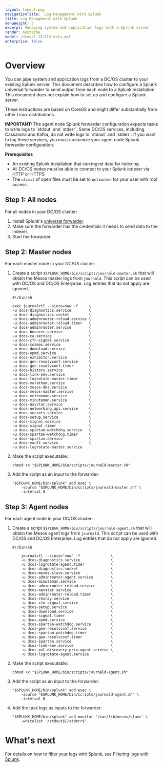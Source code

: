 ```yaml
---
layout: layout.pug
navigationTitle:  Log Management with Splunk
title: Log Management with Splunk
menuWeight: 3
excerpt: Managing system and application logs with a Splunk server
render: mustache
model: /dcos/1.13/113-data.yml
enterprise: false
---
```


# Overview
You can pipe system and application logs from a DC/OS cluster to your existing Splunk server. This document describes how to configure a Splunk universal forwarder to send output from each node to a Splunk installation. This document does not explain how to set up and configure a Splunk server.

These instructions are based on CoreOS and might differ substantially from other Linux distributions.

<p class="message--important"><strong>IMPORTANT: </strong>The agent node Splunk forwarder configuration expects tasks to write logs to `stdout` and `stderr`. Some DC/OS services, including Cassandra and Kafka, do not write logs to `stdout` and `stderr`. If you want to log these services, you must customize your agent node Splunk forwarder configuration.</p>

**Prerequisites**

*   An existing Splunk installation that can ingest data for indexing
*   All DC/OS nodes must be able to connect to your Splunk indexer via HTTP or HTTPS
*   The `ulimit` of open files must be set to `unlimited` for your user with root access.

## Step 1: All nodes

For all nodes in your DC/OS cluster:

1.  Install Splunk's [universal forwarder][2].
2.  Make sure the forwarder has the credentials it needs to send data to the indexer.
3.  Start the forwarder.

## Step 2: Master nodes

For each master node in your DC/OS cluster:

1.  Create a script `$SPLUNK_HOME/bin/scripts/journald-master.sh` that will obtain the Mesos master logs from `journald`. This script can be used with DC/OS and DC/OS Enterprise. Log entries that do not apply are ignored.

        #!/bin/sh

        exec journalctl --since=now -f     \
        -u dcos-diagnostics.service        \
        -u dcos-diagnostics.socket         \
        -u dcos-adminrouter-reload.service \
        -u dcos-adminrouter-reload.timer   \
        -u dcos-adminrouter.service        \
        -u dcos-bouncer.service            \
        -u dcos-ca.service                 \
        -u dcos-cfn-signal.service         \
        -u dcos-cosmos.service             \
        -u dcos-download.service           \
        -u dcos-epmd.service               \
        -u dcos-exhibitor.service          \
        -u dcos-gen-resolvconf.service     \
        -u dcos-gen-resolvconf.timer       \
        -u dcos-history.service            \
        -u dcos-link-env.service           \
        -u dcos-logrotate-master.timer     \
        -u dcos-marathon.service           \
        -u dcos-mesos-dns.service          \
        -u dcos-mesos-master.service       \
        -u dcos-metronome.service          \
        -u dcos-minuteman.service          \
        -u dcos-navstar.service            \
        -u dcos-networking_api.service     \
        -u dcos-secrets.service            \
        -u dcos-setup.service              \
        -u dcos-signal.service             \
        -u dcos-signal.timer               \
        -u dcos-spartan-watchdog.service   \
        -u dcos-spartan-watchdog.timer     \
        -u dcos-spartan.service            \
        -u dcos-vault.service              \
        -u dcos-logrotate-master.service

2.  Make the script executable:

        chmod +x "$SPLUNK_HOME/bin/scripts/journald-master.sh"

3.  Add the script as an input to the forwarder:

        "$SPLUNK_HOME/bin/splunk" add exec \
            -source "$SPLUNK_HOME/bin/scripts/journald-master.sh" \
            -interval 0

## Step 3: Agent nodes

For each agent node in your DC/OS cluster:

1.  Create a script `$SPLUNK_HOME/bin/scripts/journald-agent.sh` that will obtain the Mesos agent logs from `journald`. This script can be used with DC/OS and DC/OS Enterprise. Log entries that do not apply are ignored.

        #!/bin/sh

            journalctl --since="now" -f              \
            -u dcos-diagnostics.service              \
            -u dcos-logrotate-agent.timer            \
            -u dcos-diagnostics.socket               \
            -u dcos-mesos-slave.service              \
            -u dcos-adminrouter-agent.service        \
            -u dcos-minuteman.service                \
            -u dcos-adminrouter-reload.service       \
            -u dcos-navstar.service                  \
            -u dcos-adminrouter-reload.timer         \
            -u dcos-rexray.service                   \
            -u dcos-cfn-signal.service               \
            -u dcos-setup.service                    \
            -u dcos-download.service                 \
            -u dcos-signal.timer                     \
            -u dcos-epmd.service                     \
            -u dcos-spartan-watchdog.service         \
            -u dcos-gen-resolvconf.service           \
            -u dcos-spartan-watchdog.timer           \
            -u dcos-gen-resolvconf.timer             \
            -u dcos-spartan.service                  \
            -u dcos-link-env.service                 \
            -u dcos-vol-discovery-priv-agent.service \
            -u dcos-logrotate-agent.service

2.  Make the script executable:

        chmod +x "$SPLUNK_HOME/bin/scripts/journald-agent.sh"

3.  Add the script as an input to the forwarder:

        "$SPLUNK_HOME/bin/splunk" add exec \
            -source "$SPLUNK_HOME/bin/scripts/journald-agent.sh" \
            -interval 0

4.  Add the task logs as inputs to the forwarder:

        "$SPLUNK_HOME/bin/splunk" add monitor '/var/lib/mesos/slave' \
            -whitelist '/stdout$|/stderr$'




# What's next

For details on how to filter your logs with Splunk, see [Filtering logs with Splunk][3].

 [2]: http://www.splunk.com/en_us/download/universal-forwarder.html
 [3]: ../filter-splunk/
